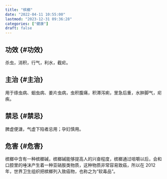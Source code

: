 ```yaml
---
title: "槟榔"
date: "2022-04-11 10:55:00"
lastmod: "2023-12-31 09:36:28"
categories: ["健康"]
draft: false
---
```


## 功效 {#功效}

杀虫，消积，行气，利水，截疟。


## 主治 {#主治}

用于绦虫病、蛔虫病、姜片虫病，虫积腹痛，积滞泻痢，里急后重，水肿脚气，疟疾。


## 禁忌 {#禁忌}

脾虚便溏，气虚下陷者忌用；孕妇慎用。


## 危害 {#危害}

槟榔中含有一种槟榔碱，槟榔碱能够提高人的兴奋程度，槟榔通过咀嚼以后，会和口腔里的唾沫产生着一种亚硝胺类物质，这种物质非常容易致癌，所以在 2012 年，世界卫生组织把槟榔列入致癌物，也称之为“软毒品”。